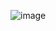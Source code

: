 ![image](https://wakatime.com/share/@0d89d581-d4f6-44ab-8ad2-18581c59286b/27c225a9-ded5-4830-af48-f1e013304c39.png)
